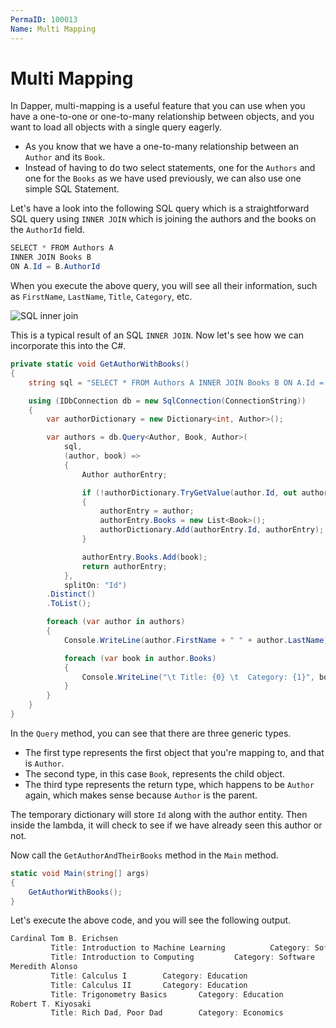 ```yaml
---
PermaID: 100013
Name: Multi Mapping
---
```


# Multi Mapping

In Dapper, multi-mapping is a useful feature that you can use when you have a one-to-one or one-to-many relationship between objects, and you want to load all objects with a single query eagerly. 

 - As you know that we have a one-to-many relationship between an `Author` and its `Book`. 
 - Instead of having to do two select statements, one for the `Authors` and one for the `Books` as we have used previously, we can also use one simple SQL Statement. 

Let's have a look into the following SQL query which is a straightforward SQL query using `INNER JOIN` which is joining the authors and the books on the `AuthorId` field. 

```csharp
SELECT * FROM Authors A
INNER JOIN Books B
ON A.Id = B.AuthorId
```

When you execute the above query, you will see all their information, such as `FirstName`, `LastName`, `Title`, `Category`, etc.

<img src="images/multi-mapping-1.png" alt="SQL inner join">

This is a typical result of an SQL `INNER JOIN`. Now let's see how we can incorporate this into the C#. 

```csharp
private static void GetAuthorWithBooks()        
{
    string sql = "SELECT * FROM Authors A INNER JOIN Books B ON A.Id = B.AuthorId";

    using (IDbConnection db = new SqlConnection(ConnectionString))
    {
        var authorDictionary = new Dictionary<int, Author>();

        var authors = db.Query<Author, Book, Author>(
            sql,
            (author, book) =>
            {
                Author authorEntry;

                if (!authorDictionary.TryGetValue(author.Id, out authorEntry))
                {
                    authorEntry = author;
                    authorEntry.Books = new List<Book>();
                    authorDictionary.Add(authorEntry.Id, authorEntry);
                }

                authorEntry.Books.Add(book);
                return authorEntry;
            },
            splitOn: "Id")
        .Distinct()
        .ToList();

        foreach (var author in authors)
        {
            Console.WriteLine(author.FirstName + " " + author.LastName);

            foreach (var book in author.Books)
            {
                Console.WriteLine("\t Title: {0} \t  Category: {1}", book.Title, book.Category);
            }
        }
    }
}
```

In the `Query` method, you can see that there are three generic types. 

 - The first type represents the first object that you're mapping to, and that is `Author`. 
 - The second type, in this case `Book`, represents the child object. 
 - The third type represents the return type, which happens to be `Author` again, which makes sense because `Author` is the parent. 

The temporary dictionary will store `Id` along with the author entity. Then inside the lambda, it will check to see if we have already seen this author or not.

Now call the `GetAuthorAndTheirBooks` method in the `Main` method.

```csharp
static void Main(string[] args)
{
    GetAuthorWithBooks();
}
```

Let's execute the above code, and you will see the following output.

```csharp
Cardinal Tom B. Erichsen
         Title: Introduction to Machine Learning          Category: Software
         Title: Introduction to Computing         Category: Software
Meredith Alonso
         Title: Calculus I        Category: Education
         Title: Calculus II       Category: Education
         Title: Trigonometry Basics       Category: Education
Robert T. Kiyosaki
         Title: Rich Dad, Poor Dad        Category: Economics
```
